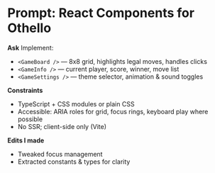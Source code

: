 # Prompt: React Components for Othello

**Ask**
Implement:
- `<GameBoard />` — 8x8 grid, highlights legal moves, handles clicks
- `<GameInfo />` — current player, score, winner, move list
- `<GameSettings />` — theme selector, animation & sound toggles

**Constraints**
- TypeScript + CSS modules or plain CSS
- Accessible: ARIA roles for grid, focus rings, keyboard play where possible
- No SSR; client-side only (Vite)

**Edits I made**
- Tweaked focus management
- Extracted constants & types for clarity
